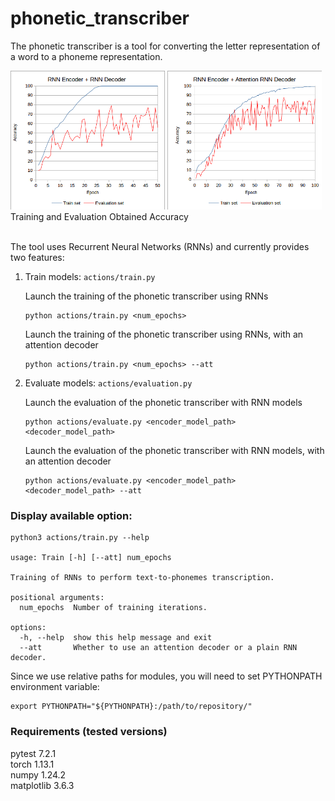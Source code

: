 # phonetic_transcriber

The phonetic transcriber is a tool for converting the letter representation of a word to a phoneme representation.

<img src="plots/RNNEncoder_RNNDecoder.png" width="49%" height="49%" />
<img src="plots/RNNEncoder_AttentionRNNDecoder.png" width="49%" height="49%" />
Training and Evaluation Obtained Accuracy
</br></br>

The tool uses Recurrent Neural Networks (RNNs) and currently provides two features:
1. Train models: ```actions/train.py```

    Launch the training of the phonetic transcriber using RNNs  
    ```
    python actions/train.py <num_epochs>
    ```

    Launch the training of the phonetic transcriber using RNNs, with an attention decoder
    ```
    python actions/train.py <num_epochs> --att
    ```

2. Evaluate models: ```actions/evaluation.py```

    Launch the evaluation of the phonetic transcriber with RNN models
    ```
    python actions/evaluate.py <encoder_model_path> <decoder_model_path>
    ```

    Launch the evaluation of the phonetic transcriber with RNN models, with an attention decoder
    ```
    python actions/evaluate.py <encoder_model_path> <decoder_model_path> --att
    ```

### Display available option:
```
python3 actions/train.py --help

usage: Train [-h] [--att] num_epochs

Training of RNNs to perform text-to-phonemes transcription.

positional arguments:
  num_epochs  Number of training iterations.

options:
  -h, --help  show this help message and exit
  --att       Whether to use an attention decoder or a plain RNN decoder.
```

Since we use relative paths for modules, you will need to set PYTHONPATH environment variable:
```
export PYTHONPATH="${PYTHONPATH}:/path/to/repository/"
```

### Requirements (tested versions)
pytest 7.2.1  
torch 1.13.1  
numpy 1.24.2  
matplotlib 3.6.3